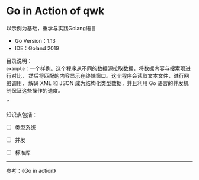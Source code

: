 # Go in Action of qwk

以示例为基础，重学与实践Golang语言

- Go Version：1.13
- IDE：Goland 2019

目录说明：  
`example`：一个样例。这个程序从不同的数据源拉取数据，将数据内容与搜索项进行对比，
然后将匹配的内容显示在终端窗口。这个程序会读取文本文件，进行网络调用，
解码 XML 和 JSON 成为结构化类型数据，并且利用 Go 语言的并发机制保证这些操作的速度。

``

知识点包括：  
- [ ] 类型系统 
- [ ] 并发
- [ ] 标准库


---

参考：《Go in action》
